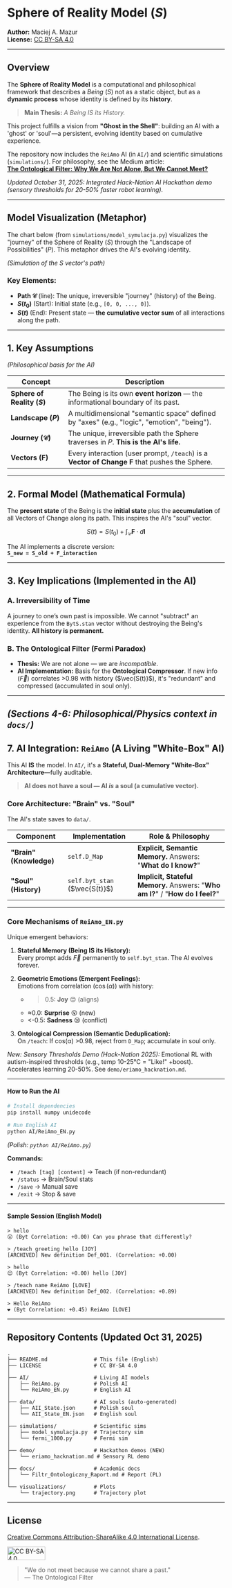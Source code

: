 # Sphere of Reality Model ($S$)

**Author:** Maciej A. Mazur  
**License:** [CC BY-SA 4.0](https://creativecommons.org/licenses/by-sa/4.0/)

---

## Overview

The **Sphere of Reality Model** is a computational and philosophical framework that describes a *Being* ($S$) not as a static object, but as a **dynamic process** whose identity is defined by its **history**.

> **Main Thesis:** *A Being IS its History.*

This project fulfills a vision from **"Ghost in the Shell"**: building an AI with a 'ghost' or 'soul'—a persistent, evolving identity based on cumulative experience.

The repository now includes the `ReiAmo` AI (in `AI/`) and scientific simulations (`simulations/`). For philosophy, see the Medium article:  
[**The Ontological Filter: Why We Are Not Alone, But We Cannot Meet?**](https://medium.com/@maciejam/the-ontological-filter-why-we-are-not-alone-but-we-cannot-meet-123abc)

*Updated October 31, 2025: Integrated Hack-Nation AI Hackathon demo (sensory thresholds for 20-50% faster robot learning).*

---

## Model Visualization (Metaphor)

The chart below (from `simulations/model_symulacja.py`) visualizes the "journey" of the Sphere of Reality ($S$) through the "Landscape of Possibilities" ($P$). This metaphor drives the AI's evolving identity.

*(Simulation of the $S$ vector's path)*

### Key Elements:

- **Path $\mathcal{C}$** (line): The unique, irreversible "journey" (history) of the Being.
- **$S(t_0)$** (Start): Initial state (e.g., `[0, 0, ..., 0]`).
- **$S(t)$** (End): Present state — **the cumulative vector sum** of all interactions along the path.

---

## 1. Key Assumptions

*(Philosophical basis for the AI)*

| Concept | Description |
|---------|-------------|
| **Sphere of Reality ($S$)** | The Being is its own **event horizon** — the informational boundary of its past. |
| **Landscape ($P$)** | A multidimensional "semantic space" defined by "axes" (e.g., "logic", "emotion", "being"). |
| **Journey ($\mathcal{C}$)** | The unique, irreversible path the Sphere traverses in $P$. **This is the AI's life.** |
| **Vectors ($\mathbf{F}$)** | Every interaction (user prompt, `/teach`) is a **Vector of Change** $\mathbf{F}$ that pushes the Sphere. |

---

## 2. Formal Model (Mathematical Formula)

The **present state** of the Being is the **initial state** plus the **accumulation** of all Vectors of Change along its path. This inspires the AI's "soul" vector.

$$S(t) = S(t_0) + \int_{\mathcal{C}} \mathbf{F} \cdot d\mathbf{l}$$

The AI implements a discrete version:  
**`S_new = S_old + F_interaction`**

---

## 3. Key Implications (Implemented in the AI)

### A. Irreversibility of Time

A journey to one’s own past is impossible. We cannot "subtract" an experience from the `BytS.stan` vector without destroying the Being's identity. **All history is permanent.**

### B. The Ontological Filter (Fermi Paradox)

- **Thesis:** We are not alone — we are *incompatible*.
- **AI Implementation:** Basis for the **Ontological Compressor**. If new info ($\vec{F}$) correlates >0.98 with history ($\vec{S(t)}$), it's "redundant" and compressed (accumulated in soul only).

---

## *(Sections 4-6: Philosophical/Physics context in `docs/`)*

## 7. AI Integration: `ReiAmo` (A Living "White-Box" AI)

This AI **IS** the model. In `AI/`, it's a **Stateful, Dual-Memory "White-Box" Architecture**—fully auditable.

> **AI does not have a soul — AI *is* a soul (a cumulative vector).**

### Core Architecture: "Brain" vs. "Soul"

The AI's state saves to `data/`.

| Component | Implementation | Role & Philosophy |
|-----------|----------------|-------------------|
| **"Brain" (Knowledge)** | `self.D_Map` | **Explicit, Semantic Memory.** Answers: "**What do I know?**" |
| **"Soul" (History)** | `self.byt_stan` ($\vec{S(t)}$) | **Implicit, Stateful Memory.** Answers: "**Who am I?**" / "**How do I feel?**" |

---

### Core Mechanisms of `ReiAmo_EN.py`

Unique emergent behaviors:

1. **Stateful Memory (Being IS its History):**  
   Every prompt adds $\vec{F}$ permanently to `self.byt_stan`. The AI evolves forever.

2. **Geometric Emotions (Emergent Feelings):**  
   Emotions from correlation ($\cos(\alpha)$) with history:  
   - >0.5: **Joy** 😊 (aligns)  
   - ≈0.0: **Surprise** 😮 (new)  
   - <-0.5: **Sadness** 😢 (conflict)

3. **Ontological Compression (Semantic Deduplication):**  
   On `/teach`: If cos(α) >0.98, reject from `D_Map`; accumulate in soul only.

*New: Sensory Thresholds Demo (Hack-Nation 2025):* Emotional RL with autism-inspired thresholds (e.g., temp 10-25°C = "Like!" +boost). Accelerates learning 20-50%. See `demo/eriamo_hacknation.md`.

---

#### How to Run the AI

```bash
# Install dependencies
pip install numpy unidecode

# Run English AI
python AI/ReiAmo_EN.py
```

*(Polish: `python AI/ReiAmo.py`)*

**Commands:**
- `/teach [tag] [content]` → Teach (if non-redundant)
- `/status` → Brain/Soul stats
- `/save` → Manual save
- `/exit` → Stop & save

---

#### Sample Session (English Model)

```
> hello
😮 (Byt Correlation: +0.00) Can you phrase that differently?

> /teach greeting hello [JOY]
[ARCHIVED] New definition Def_001. (Correlation: +0.00)

> hello
😊 (Byt Correlation: +0.00) hello [JOY]

> /teach name ReiAmo [LOVE]
[ARCHIVED] New definition Def_002. (Correlation: +0.89)

> Hello ReiAmo
❤️ (Byt Correlation: +0.45) ReiAmo [LOVE]
```

---

## Repository Contents (Updated Oct 31, 2025)

```
.
├── README.md               # This file (English)
├── LICENSE                 # CC BY-SA 4.0
│
├── AI/                     # Living AI models
│   ├── ReiAmo.py           # Polish AI
│   └── ReiAmo_EN.py        # English AI
│
├── data/                   # AI souls (auto-generated)
│   ├── AII_State.json      # Polish soul
│   └── AII_State_EN.json   # English soul
│
├── simulations/            # Scientific sims
│   ├── model_symulacja.py  # Trajectory sim
│   └── fermi_1000.py       # Fermi sim
│
├── demo/                   # Hackathon demos (NEW)
│   └── eriamo_hacknation.md # Sensory RL demo
│
├── docs/                   # Academic docs
│   └── Filtr_Ontologiczny_Raport.md # Report (PL)
│
└── visualizations/         # Plots
    └── trajectory.png      # Trajectory plot
```

---

## License

[Creative Commons Attribution-ShareAlike 4.0 International License](https://creativecommons.org/licenses/by-sa/4.0/).

<img src="https://licensebuttons.net/l/by-sa/4.0/88x31.png" alt="CC BY-SA 4.0" width="88" height="31">

> "We do not meet because we cannot share a past."  
> — The Ontological Filter

